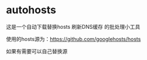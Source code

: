 # autohosts

这是一个自动下载替换hosts 刷新DNS缓存 的批处理小工具

使用的hosts源为：https://github.com/googlehosts/hosts

如果有需要可以自己替换源

